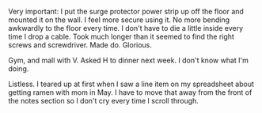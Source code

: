 Very important: I put the surge protector power strip up off the floor and mounted it on the wall. I feel more secure using it. No more bending awkwardly to the floor every time. I don't have to die a little inside every time I drop a cable. Took much longer than it seemed to find the right screws and screwdriver. Made do. Glorious.

Gym, and mall with V. Asked H to dinner next week. I don't know what I'm doing.

Listless. I teared up at first when I saw a line item on my spreadsheet about getting ramen with mom in May. I have to move that away from the front of the notes section so I don't cry every time I scroll through.
